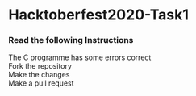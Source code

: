 # Hacktoberfest2020-Task1

### Read the following Instructions

The C programme has some errors correct<br>
Fork the repository<br>
Make the changes<br>
Make a pull request
